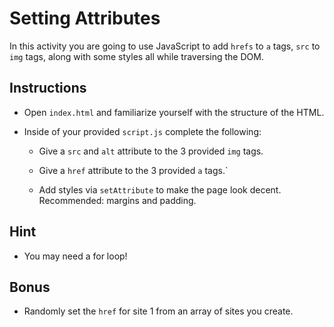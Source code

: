 # Setting Attributes

In this activity you are going to use JavaScript to add `hrefs` to `a` tags, `src` to `img` tags, along with some styles all while traversing the DOM.

## Instructions

* Open `index.html` and familiarize yourself with the structure of the HTML.

* Inside of your provided `script.js` complete the following: 

  * Give a `src` and `alt` attribute to the 3 provided `img` tags.

  * Give a `href` attribute to the 3 provided `a` tags.`

  * Add styles via `setAttribute` to make the page look decent. Recommended: margins and padding.

## Hint 

* You may need a for loop!

## Bonus
 
* Randomly set the `href` for site 1 from an array of sites you create.